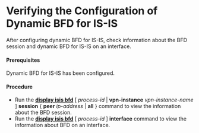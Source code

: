 Verifying the Configuration of Dynamic BFD for IS-IS
====================================================

After configuring dynamic BFD for IS-IS, check information about the BFD session and dynamic BFD for IS-IS on an interface.

#### Prerequisites

Dynamic BFD for IS-IS has been configured.


#### Procedure

* Run the [**display isis bfd**](cmdqueryname=display+isis+bfd) [ *process-id* | **vpn-instance** *vpn-instance-name* ] **session** { **peer** *ip-address* | **all** } command to view the information about the BFD session.
* Run the [**display isis bfd**](cmdqueryname=display+isis+bfd) [ *process-id* ] **interface** command to view the information about BFD on an interface.